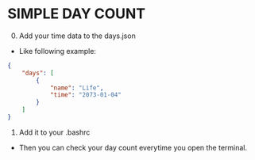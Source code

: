 # SIMPLE DAY COUNT
0. Add your time data to the days.json
- Like following example:
```json
{
	"days": [
		{
			"name": "Life",
			"time": "2073-01-04"
		}
	]
}
```
1. Add it to your .bashrc
- Then you can check your day count everytime you open the terminal.
